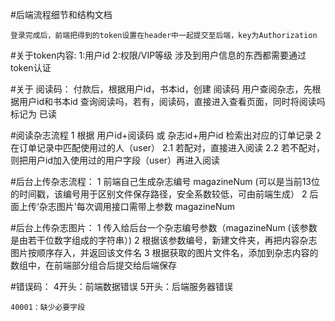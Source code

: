 #后端流程细节和结构文档

    登录完成后，前端把得到的token设置在header中一起提交至后端，key为Authorization

#关于token内容:
    1:用户id 
    2:权限/VIP等级
涉及到用户信息的东西都需要通过token认证
    
#关于 阅读码：
    付款后，根据用户id，书本id，创建 阅读码 
    用户查阅杂志，先根据用户id和书本id 查询阅读吗，若有，阅读码，直接进入查看页面，同时将阅读吗标记为 已读
    
#阅读杂志流程
    1 根据 用户id+阅读码 或 杂志id+用户id 检索出对应的订单记录
    2 在订单记录中匹配使用过的人（user）
    2.1  若配对，直接进入阅读 
    2.2  若不配对，则把用户id加入使用过的用户字段（user）再进入阅读 

#后台上传杂志流程：
    1 前端自己生成杂志编号 magazineNum (可以是当前13位的时间戳，该编号用于区别文件保存路径，安全系数较低，可由前端生成）
    2 后面上传‘杂志图片'每次调用接口需带上参数 magazineNum 

#后台上传杂志图片：
    1 传入给后台一个杂志编号参数（magazineNum (该参数是由若干位数字组成的字符串）)
    2 根据该参数编号，新建文件夹，再把内容杂志图片按顺序存入，并返回该文件名
    3 根据获取的图片文件名，添加到杂志内容的数组中，在前端部分组合后提交给后端保存
    
    
    
    
    
    
    
    
 
 #错误码：
    4开头：前端数据错误
    5开头：后端服务器错误
    
    40001：缺少必要字段
